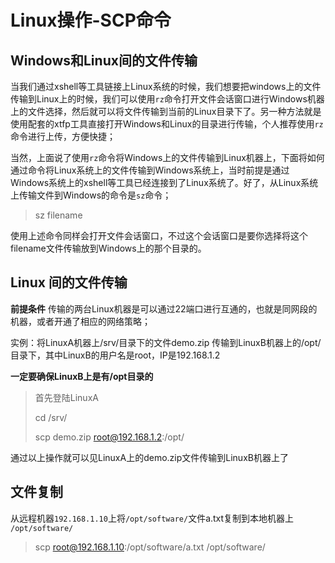# Linux操作-SCP命令

##  Windows和Linux间的文件传输

​	当我们通过xshell等工具链接上Linux系统的时候，我们想要把windows上的文件传输到Linux上的时候，我们可以使用`rz`命令打开文件会话窗口进行Windows机器上的文件选择，然后就可以将文件传输到当前的Linux目录下了。另一种方法就是使用配套的xtfp工具直接打开Windows和Linux的目录进行传输，个人推荐使用`rz`命令进行上传，方便快捷；

​	当然，上面说了使用`rz`命令将Windows上的文件传输到Linux机器上，下面将如何通过命令将Linux系统上的文件传输到Windows系统上，当时前提是通过Windows系统上的xshell等工具已经连接到了Linux系统了。好了，从Linux系统上传输文件到Windows的命令是`sz`命令；

> sz filename 

使用上述命令同样会打开文件会话窗口，不过这个会话窗口是要你选择将这个filename文件传输放到Windows上的那个目录的。

## Linux 间的文件传输

**前提条件** 传输的两台Linux机器是可以通过22端口进行互通的，也就是同网段的机器，或者开通了相应的网络策略；

实例：将LinuxA机器上/srv/目录下的文件demo.zip 传输到LinuxB机器上的/opt/目录下，其中LinuxB的用户名是root，IP是192.168.1.2

**一定要确保LinuxB上是有/opt目录的**

> 首先登陆LinuxA
>
> cd /srv/
>
> scp demo.zip root@192.168.1.2:/opt/

通过以上操作就可以见LinuxA上的demo.zip文件传输到LinuxB机器上了


## 文件复制

从远程机器`192.168.1.10`上将`/opt/software/`文件a.txt复制到本地机器上` /opt/software/`

> scp root@192.168.1.10:/opt/software/a.txt  /opt/software/
